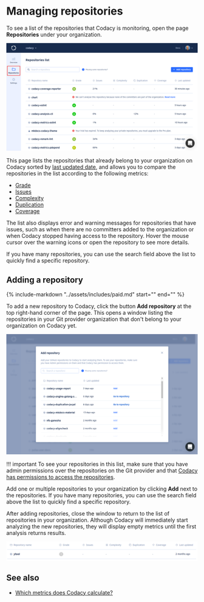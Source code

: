 # Managing repositories

To see a list of the repositories that Codacy is monitoring, open the page **Repositories** under your organization.

![Repositories list](images/repositories.png)

This page lists the repositories that already belong to your organization on Codacy sorted by [last updated date](organization-overview.md#last-updated-repositories), and allows you to compare the repositories in the list according to the following metrics:

-   [Grade](../faq/code-analysis/which-metrics-does-codacy-calculate.md#grade)
-   [Issues](../faq/code-analysis/which-metrics-does-codacy-calculate.md#issues)
-   [Complexity](../faq/code-analysis/which-metrics-does-codacy-calculate.md#complexity)
-   [Duplication](../faq/code-analysis/which-metrics-does-codacy-calculate.md#duplication)
-   [Coverage](../faq/code-analysis/which-metrics-does-codacy-calculate.md#code-coverage)

The list also displays error and warning messages for repositories that have issues, such as when there are no committers added to the organization or when Codacy stopped having access to the repository. Hover the mouse cursor over the warning icons or open the repository to see more details.

If you have many repositories, you can use the search field above the list to <span class="skip-vale">quickly</span> find a specific repository.

## Adding a repository

{%
    include-markdown "../assets/includes/paid.md"
    start="<!--start-paid-private-repositories-->"
    end="<!--end-paid-private-repositories-->"
%}

To add a new repository to Codacy, click the button **Add repository** at the top right-hand corner of the page. This opens a window listing the repositories in your Git provider organization that don't belong to your organization on Codacy yet.

![Adding a repository](images/repositories-add.png)

!!! important
    To see your repositories in this list, make sure that you have admin permissions over the repositories on the Git provider and that [Codacy has permissions to access the repositories](../faq/troubleshooting/why-cant-i-see-or-add-my-organizations-repositories.md).

Add one or multiple repositories to your organization by clicking **Add** next to the repositories. If you have many repositories, you can use the search field above the list to <span class="skip-vale">quickly</span> find a specific repository.

After adding repositories, close the window to return to the list of repositories in your organization. Although Codacy will immediately start analyzing the new repositories, they will display empty metrics until the first analysis returns results.

![Waiting for first analysis results](images/repositories-analyzing.png)

## See also

-   [Which metrics does Codacy calculate?](../faq/code-analysis/which-metrics-does-codacy-calculate.md)
